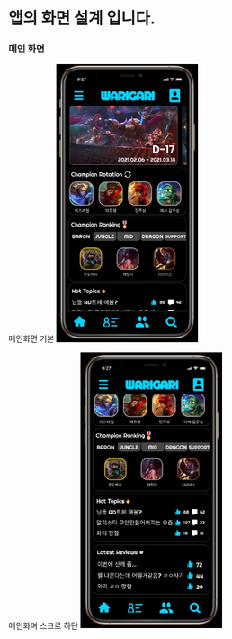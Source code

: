 # 앱의 화면 설계 입니다.

### 메인 화면
메인화면 기본
<img src=images/main1.jpg width="50%" height="50%"/>  

메인화며 스크로 하단
<img src=images/main2.jpg width="50%" height="50%"/>
